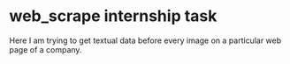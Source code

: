 # web_scrape internship task
Here I am trying to get textual data before every image on a particular web page of a company.
